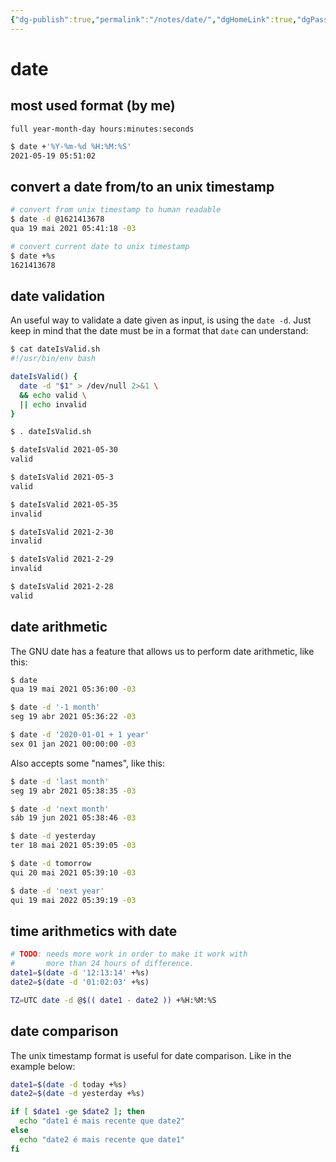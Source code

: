 ```yaml
---
{"dg-publish":true,"permalink":"/notes/date/","dgHomeLink":true,"dgPassFrontmatter":false}
---
```


# date

## most used format (by me)

`full year-month-day hours:minutes:seconds`
```sh
$ date +'%Y-%m-%d %H:%M:%S'
2021-05-19 05:51:02
```

## convert a date from/to an unix timestamp

```sh
# convert from unix timestamp to human readable
$ date -d @1621413678
qua 19 mai 2021 05:41:18 -03

# convert current date to unix timestamp
$ date +%s
1621413678
```


## date validation

An useful way to validate a date given as input, is using the `date -d`. Just keep in mind that the date must be in a format that `date` can understand:

```sh
$ cat dateIsValid.sh 
#!/usr/bin/env bash

dateIsValid() {
  date -d "$1" > /dev/null 2>&1 \
  && echo valid \
  || echo invalid
}

$ . dateIsValid.sh 

$ dateIsValid 2021-05-30
valid

$ dateIsValid 2021-05-3
valid

$ dateIsValid 2021-05-35
invalid

$ dateIsValid 2021-2-30
invalid

$ dateIsValid 2021-2-29
invalid

$ dateIsValid 2021-2-28
valid
```



## date arithmetic

The GNU date has a feature that allows us to perform date arithmetic, like this:

```sh
$ date
qua 19 mai 2021 05:36:00 -03

$ date -d '-1 month'
seg 19 abr 2021 05:36:22 -03

$ date -d '2020-01-01 + 1 year'
sex 01 jan 2021 00:00:00 -03
```

Also accepts some "names", like this:
```sh
$ date -d 'last month'
seg 19 abr 2021 05:38:35 -03

$ date -d 'next month'
sáb 19 jun 2021 05:38:46 -03

$ date -d yesterday
ter 18 mai 2021 05:39:05 -03

$ date -d tomorrow
qui 20 mai 2021 05:39:10 -03

$ date -d 'next year'
qui 19 mai 2022 05:39:19 -03
```

## time arithmetics with date

```sh
# TODO: needs more work in order to make it work with
#       more than 24 hours of difference.
date1=$(date -d '12:13:14' +%s)
date2=$(date -d '01:02:03' +%s)

TZ=UTC date -d @$(( date1 - date2 )) +%H:%M:%S
```


## date comparison

The unix timestamp format is useful for date comparison. Like in the example below:

```sh
date1=$(date -d today +%s)
date2=$(date -d yesterday +%s)

if [ $date1 -ge $date2 ]; then
  echo "date1 é mais recente que date2"
else
  echo "date2 é mais recente que date1"
fi 
```
